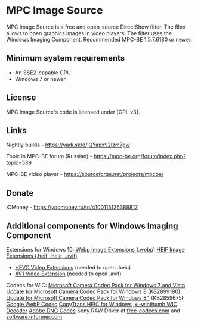 ﻿# MPC Image Source

MPC Image Source is a free and open-source DirectShow filter. The filter allows to open graphics images in video players. The filter uses the Windows Imaging Component. Recommended MPC-BE 1.5.7.6180 or newer.

## Minimum system requirements

* An SSE2-capable CPU
* Windows 7 or newer

## License

MPC Image Source's code is licensed under [GPL v3].

## Links

Nightly builds - <https://yadi.sk/d/jQYapx92Izm7gw>

Topic in MPC-BE forum (Russian) - <https://mpc-be.org/forum/index.php?topic=539>

MPC-BE video player - <https://sourceforge.net/projects/mpcbe/>

## Donate

ЮMoney - https://yoomoney.ru/to/4100115126389817

## Additional components for Windows Imaging Component

Extensions for Windows 10:
[Webp Image Extensions (.webp)](https://www.microsoft.com/en-us/p/webp-image-extensions/9pg2dk419drg)
[HEIF Image Extensions (.heif, .heic, .avif)](https://www.microsoft.com/en-us/p/heif-image-extensions/9pmmsr1cgpwg)
+ [HEVC Video Extensions](https://www.microsoft.com/en-us/p/hevc-video-extensions/9nmzlz57r3t7) (needed to open .heic)
+ [AV1 Video Extension](https://www.microsoft.com/en-us/p/av1-video-extension/9mvzqvxjbq9v) (needed to open .avif)

Codecs for WIC:
[Microsoft Camera Codec Pack for Windows 7 and Vista](https://web.archive.org/web/20200109020824/https://www.microsoft.com/en-us/download/details.aspx?id=26829)
[Update for Microsoft Camera Codec Pack for Windows 8](https://www.microsoft.com/en-us/download/details.aspx?id=41376) (KB2899190)
[Update for Microsoft Camera Codec Pack for Windows 8.1](https://www.microsoft.com/en-us/download/details.aspx?id=40310) (KB2859675)
[Google WebP Codec](http://downloads.webmproject.org/releases/webp/WebpCodecSetup.exe)
[CopyTrans HEIC for Windows](https://www.copytrans.net/copytransheic/)
[jxl-winthumb WIC Decoder](https://github.com/saschanaz/jxl-winthumb)
[Adobe DNG Codec](http://download.adobe.com/pub/adobe/dng/win/DNGCodec_2_0_Installer.exe)
Sony RAW Driver at [free-codecs.com](https://www.free-codecs.com/download/sony_raw_codec.htm) and [software.informer.com](https://sony-raw-driver.software.informer.com/)
